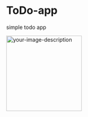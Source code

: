 # ToDo-app

simple todo app

<img src="https://user-images.githubusercontent.com/101545038/233866907-294ee805-66cf-4950-b9f1-ebf7a4026b69.jpg" alt="your-image-description" width="200">

